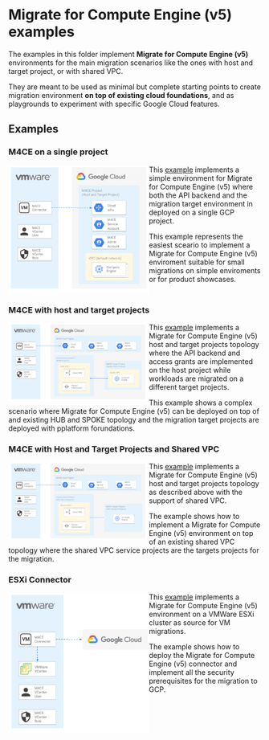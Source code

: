 # Migrate for Compute Engine (v5) examples

The examples in this folder implement **Migrate for Compute Engine (v5)** environments for the main migration scenarios like the ones with host and target project, or with shared VPC.

They are meant to be used as minimal but complete starting points to create migration environment **on top of existing cloud foundations**, and as playgrounds to experiment with specific Google Cloud features.

## Examples

### M4CE on a single project

<a href="./single-project/" title="M4CE with single project"><img src="./single-project/diagram.png" align="left" width="280px"></a> This [example](./single-project/) implements a simple environment for Migrate for Compute Engine (v5) where both the API backend and the migration target environment in deployed on a single GCP project.

This example represents the easiest sceario to implement a Migrate for Compute Engine (v5) enviroment suitable for small migrations on simple enviroments or for product showcases. 
<br clear="left">

### M4CE with host and target projects

<a href="./host-target-projects/" title="M4CE with host and target projects"><img src="./host-target-projects/diagram.png" align="left" width="280px"></a> This [example](./host-target-projects/) implements a Migrate for Compute Engine (v5) host and target projects topology where the API backend and access grants are implemented on the host project while workloads are migrated on a different target projects.

This example shows a complex scenario where Migrate for Compute Engine (v5) can be deployed on top of and existing HUB and SPOKE topology and the migration target projects are deployed with pplatform forundations.
<br clear="left">

### M4CE with Host and Target Projects and Shared VPC

<a href="./host-target-sharedvpc/" title="M4CE with host and target projects and shared VPC"><img src="./host-target-sharedvpc/diagram.png" align="left" width="280px"></a> This [example](./host-target-sharedvpc/) implements a Migrate for Compute Engine (v5) host and target projects topology as described above with the support of shared VPC. 

The example shows how to implement a Migrate for Compute Engine (v5) environment on top of an existing shared VPC topology where the shared VPC service projects are the targets projects for the migration. 
<br clear="left">

### ESXi Connector 
<a href="./esxi/" title="M4CE ESXi connector"><img src="./esxi/diagram.png" align="left" width="280px"></a> This [example](./esxi/) implements a Migrate for Compute Engine (v5) environment on a VMWare ESXi cluster as source for VM migrations.

The example shows how to deploy the Migrate for Compute Engine (v5) connector and implement all the security prerequisites for the migration to GCP.